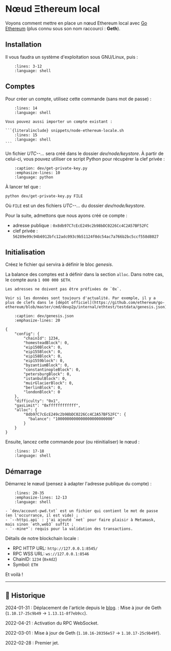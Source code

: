 # Nœud Ξthereum local

Voyons comment mettre en place un nœud Ethereum local avec [Go Ethereum](https://geth.ethereum.org) (plus connu sous son nom raccourci : **Geth**).

## Installation

Il vous faudra un système d'exploitation sous GNU/Linux, puis :

```{literalinclude} snippets/node-ethereum-locale.sh
    :lines: 3-12
    :language: shell
```

## Comptes

Pour créer un compte, utilisez cette commande (sans mot de passe) :

```{literalinclude} snippets/node-ethereum-locale.sh
    :lines: 14
    :language: shell
```

````{hint}
Vous pouvez aussi importer un compte existant :

```{literalinclude} snippets/node-ethereum-locale.sh
    :lines: 15
    :language: shell
```
````

Un fichier *UTC--…* sera créé dans le dossier *dev/node/keystore*.
À partir de celui-ci, vous pouvez utiliser ce script Python pour récupérer la clef privée :

```{literalinclude} snippets/node-ethereum-locale.py
    :caption: dev/get-private-key.py
    :emphasize-lines: 10
    :language: python
```

À lancer tel que :

```{code-block} shell
python dev/get-private-key.py FILE
```

Où `FILE` est un des fichiers  *UTC--…* du dossier *dev/node/keystore*.

Pour la suite, admettons que nous ayons créé ce compte :

- adresse publique : `0x8db97C7cEcE249c2b98bDC0226Cc4C2A57BF52FC`
- clef privée : `56289e99c94b6912bfc12adc093c9b51124f0dc54ac7a766b2bc5ccf558d8027`

## Initialisation

Créez le fichier qui servira à définir le bloc *genesis*.

La balance des comptes est à définir dans la section `alloc`.
Dans notre cas, le compte aura `1 000 000 $ETH`.

```{attention}
Les adresses ne doivent pas être préfixées de `0x`.
```

```{todo}
Voir si les données sont toujours d'actualité. Par exemple, il y a plus de clefs dans le [dépôt officiel](https://github.com/ethereum/go-ethereum/blob/master/cmd/devp2p/internal/ethtest/testdata/genesis.json).
```

```{code-block} json
    :caption: dev/genesis.json
    :emphasize-lines: 20

{
    "config": {
        "chainId": 1234,
        "homesteadBlock": 0,
        "eip150Block": 0,
        "eip155Block": 0,
        "eip158Block": 0,
        "eip1559block": 0,
        "byzantiumBlock": 0,
        "constantinopleBlock": 0,
        "petersburgBlock": 0,
        "istanbulBlock": 0,
        "muirGlacierBlock": 0,
        "berlinBlock": 0,
        "londonBlock": 0
    },
    "difficulty": "0x1",
    "gasLimit": "0xffffffffffff",
    "alloc": {
        "8db97C7cEcE249c2b98bDC0226Cc4C2A57BF52FC": {
          "balance": "1000000000000000000000000"
        }
    }
}
```

Ensuite, lancez cette commande pour  (ou réinitialiser) le nœud :

```{literalinclude} snippets/node-ethereum-locale.sh
    :lines: 17-18
    :language: shell
```

## Démarrage

Démarrez le nœud (pensez à adapter l'adresse publique du compte) :

```{literalinclude} snippets/node-ethereum-locale.sh
    :lines: 20-35
    :emphasize-lines: 12-13
    :language: shell
```

```{note}
- `dev/account-pwd.txt` est un fichier qui contient le mot de passe (en l'occurrance, il est vide) ;
- `--httpi.api` : j'ai ajouté `net` pour faire plaisir à Metamask, mais sinon `eth,web3` suffit ;
- `--mine*`: requis pour la validation des transactions.
```

Détails de notre blockchain locale :

- RPC HTTP URL: `http://127.0.0.1:8545/`
- RPC WSS URL: `ws://127.0.0.1:8546`
- ChainID: `1234` (`0x4d2`)
- Symbol: `ETH`

Et voilà !

---

## 📜 Historique

2024-01-31
: Déplacement de l'article depuis le [blog](https://www.tiger-222.fr/?d=2022/02/28/15/49/31-noeud-ethereum-local).
: Mise à jour de Geth (`1.10.17-25c9b49` → `1.13.11-8f7eb9cc`).

2022-04-21
: Activation du RPC WebSocket.

2022-03-01
: Mise à jour de Geth (`1.10.16-20356e57` → `1.10.17-25c9b49f`).

2022-02-28
: Premier jet.
